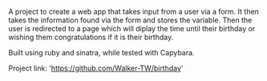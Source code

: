 A project to create a web app that takes input from a user via a form. It then takes the information found via the form and stores the variable. Then the user is redirected to a page which will diplay the time until their birthday or wishing them congratulations if it is their birthday. 

Built using ruby and sinatra, while tested with Capybara.

Project link: 'https://github.com/Walker-TW/birthday'